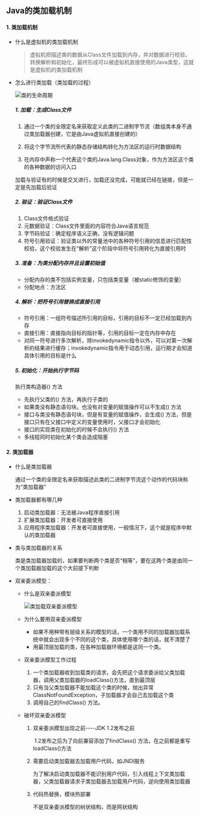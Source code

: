 ## Java的类加载机制 

#### 1. 类加载机制

- 什么是虚拟机的类加载机制

  > 虚拟机把描述类的数据从Class文件加载到内存，并对数据进行校验，转换解析和初始化，最终形成可以被虚拟机直接使用的Java类型，这就是虚拟机的类加载机制

- 怎么进行类加载（类加载的过程）

  ![类的生命周期](https://github.com/Flag2333/TheWayToGod-Java/blob/master/img/%E7%B1%BB%E7%9A%84%E7%94%9F%E5%91%BD%E5%91%A8%E6%9C%9F.jpg)

  ##### 1. 加载：生成Class文件

  1. 通过一个类的全限定名来获取定义此类的二进制字节流（数组类本身不通过类加载器创建，它是由Java虚拟机直接创建的）

  2. 将这个字节流所代表的静态存储结构转化为方法区的运行时数据结构

  3. 在内存中声称一个代表这个类的Java.lang.Class对象，作为方法区这个类的各种数据的访问入口

    加载与验证有的时候是交叉进行，加载还没完成，可能就已经在链接，但是一定是先加载后验证

  ##### 2. 验证：验证Class文件

  1. Class文件格式验证
  2. 元数据验证：Class文件里面的内容符合Java语言规范
  3. 字节码验证：确定程序语义正确，没有逻辑问题
  4. 符号引用验证：验证类以外的常量池中的各种符号引用的信息进行匹配性校验，这个校验发生在“解析”这个阶段中将符号引用转化为直接引用时

  ##### 3. 准备：为类分配内存并且设置初始值

  - 分配内存的类不包括实例变量，只包括类变量（被static修饰的变量）
  - 分配地点：方法区

  ##### 4. 解析：把符号引用替换成直接引用

  - 符号引用：一组符号描述所引用的目标，引用的目标不一定已经加载到内存
  - 直接引用：直接指向目标的指针等，引用的目标一定在内存中存在
  - 对同一符号进行多次解析，除invokedynamic指令以外，可以对第一次解析的结果进行缓存；invokedynamic指令用于动态引用，运行期才会知道具体引用的目标是什么

  ##### 5. 初始化：开始执行字节码

  执行类构造器<clinit>() 方法

  - 先执行父类的<clinit>() 方法，再执行子类的
  - 如果类没有静态语句块。也没有对变量的赋值操作可以不生成<clinit>() 方法
  - 接口与类没有静态语句块，但是有变量的赋值操作，会生成<clinit>() 方法，但是接口只有在父接口中定义的变量使用时，父接口才会初始化
  - 接口的实现类在初始化的时候不会执行<clinit>() 方法
  - 多线程同时初始化某个类会造成阻塞

#### 2. 类加载器

- 什么是类加载器

  通过一个类的全限定名来获取描述此类的二进制字节流这个动作的代码块称为“类加载器”

- 类加载器都有哪几种

  1. 启动类加载器：无法被Java程序直接引用
  2. 扩展类加载器：开发者可直接使用
  3. 应用程序类加载器：开发者可直接使用，一般情况下，这个就是程序中默认的类加载器

- 类与类加载器的关系

  类是类加载器加载的，如果要判断两个类是否“相等”，要在这两个类是由同一个类加载器加载的这个大前提下判断

- 双亲委派模型：

  - 什么是双亲委派模型

    ![类加载双亲委派模型](https://github.com/Flag2333/TheWayToGod-Java/blob/master/img/%E7%B1%BB%E5%8A%A0%E8%BD%BD%E5%99%A8%E5%8F%8C%E4%BA%B2%E5%A7%94%E6%B4%BE%E6%A8%A1%E5%9E%8B.jpg)

  - 为什么要用双亲委派模型

    - 如果不用种带有层级关系的模型的话，一个类用不同的加载器加载系统中就会出现多个不同的这个类，具体使用哪个类的话，就不清楚了
    - 用最顶层加载的类，在各种加载器环境都是这同一个类。

  - 双亲委派模型工作过程

    1. 一个类加载器收到加载类的请求，会先把这个请求委派给父类加载器，调用父类加载器的loadClass()方法，直到最顶层
    2. 只有当父类加载器不能加载这个类的时候，抛出异常ClassNotFoundException，子加载器才会自己去加载这个类
    3. 调用自己的findClass() 方法。

  - 破坏双亲委派模型

    1. 双亲委派模型出现之前----JDK 1.2发布之前

       ​	1.2发布之后为了向前兼容添加了findClass() 方法，在之前都是重写loadClass()方法

    2. 需要启动类加载器去加载用户代码，如JNDI服务

       ​	为了解决启动类加载器不能识别用户代码，引入线程上下文类加载器，父类加载器请求子类加载器去加载用户代码，逆向使用类加载器

    3. 代码热替换，模块热部署

       不是双亲委派模型的树状结构，而是网状结构